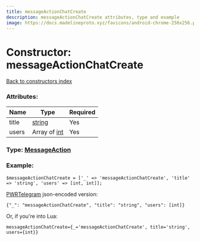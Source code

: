 ```yaml
---
title: messageActionChatCreate
description: messageActionChatCreate attributes, type and example
image: https://docs.madelineproto.xyz/favicons/android-chrome-256x256.png
---
```

# Constructor: messageActionChatCreate  
[Back to constructors index](index.md)



### Attributes:

| Name     |    Type       | Required |
|----------|---------------|----------|
|title|[string](../types/string.md) | Yes|
|users|Array of [int](../types/int.md) | Yes|



### Type: [MessageAction](../types/MessageAction.md)


### Example:

```
$messageActionChatCreate = ['_' => 'messageActionChatCreate', 'title' => 'string', 'users' => [int, int]];
```  

[PWRTelegram](https://pwrtelegram.xyz) json-encoded version:

```
{"_": "messageActionChatCreate", "title": "string", "users": [int]}
```


Or, if you're into Lua:  


```
messageActionChatCreate={_='messageActionChatCreate', title='string', users={int}}

```


